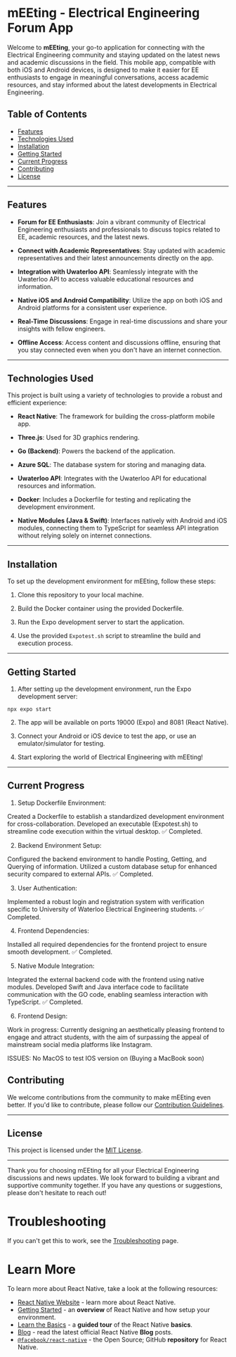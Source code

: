 # mEEting - Electrical Engineering Forum App

Welcome to **mEEting**, your go-to application for connecting with the Electrical Engineering community and staying updated on the latest news and academic discussions in the field. This mobile app, compatible with both iOS and Android devices, is designed to make it easier for EE enthusiasts to engage in meaningful conversations, access academic resources, and stay informed about the latest developments in Electrical Engineering.

## Table of Contents
- [Features](#features)
- [Technologies Used](#technologies-used)
- [Installation](#installation)
- [Getting Started](#getting-started)
- [Current Progress](#current-progress)
- [Contributing](#contributing)
- [License](#license)

---

## Features

- **Forum for EE Enthusiasts**: Join a vibrant community of Electrical Engineering enthusiasts and professionals to discuss topics related to EE, academic resources, and the latest news.

- **Connect with Academic Representatives**: Stay updated with academic representatives and their latest announcements directly on the app.

- **Integration with Uwaterloo API**: Seamlessly integrate with the Uwaterloo API to access valuable educational resources and information.

- **Native iOS and Android Compatibility**: Utilize the app on both iOS and Android platforms for a consistent user experience.

- **Real-Time Discussions**: Engage in real-time discussions and share your insights with fellow engineers.

- **Offline Access**: Access content and discussions offline, ensuring that you stay connected even when you don't have an internet connection.

---

## Technologies Used

This project is built using a variety of technologies to provide a robust and efficient experience:

- **React Native**: The framework for building the cross-platform mobile app.

- **Three.js**: Used for 3D graphics rendering.

- **Go (Backend)**: Powers the backend of the application.

- **Azure SQL**: The database system for storing and managing data.

- **Uwaterloo API**: Integrates with the Uwaterloo API for educational resources and information.

- **Docker**: Includes a Dockerfile for testing and replicating the development environment.

- **Native Modules (Java & Swift)**: Interfaces natively with Android and iOS modules, connecting them to TypeScript for seamless API integration without relying solely on internet connections.

---

## Installation

To set up the development environment for mEEting, follow these steps:

1. Clone this repository to your local machine.

2. Build the Docker container using the provided Dockerfile.

3. Run the Expo development server to start the application.

4. Use the provided `Expotest.sh` script to streamline the build and execution process.

---

## Getting Started

1. After setting up the development environment, run the Expo development server:
```
npx expo start
```

2. The app will be available on ports 19000 (Expo) and 8081 (React Native).

3. Connect your Android or iOS device to test the app, or use an emulator/simulator for testing.

4. Start exploring the world of Electrical Engineering with mEEting!

---

## Current Progress
1. Setup Dockerfile Environment:

Created a Dockerfile to establish a standardized development environment for cross-collaboration.
Developed an executable (Expotest.sh) to streamline code execution within the virtual desktop.
✅ Completed.

2. Backend Environment Setup:

Configured the backend environment to handle Posting, Getting, and Querying of information.
Utilized a custom database setup for enhanced security compared to external APIs.
✅ Completed.

3. User Authentication:

Implemented a robust login and registration system with verification specific to University of Waterloo Electrical Engineering students.
✅ Completed.

4. Frontend Dependencies:

Installed all required dependencies for the frontend project to ensure smooth development.
✅ Completed.

5. Native Module Integration:

Integrated the external backend code with the frontend using native modules.
Developed Swift and Java interface code to facilitate communication with the GO code, enabling seamless interaction with TypeScript.
✅ Completed.

6. Frontend Design:

Work in progress: Currently designing an aesthetically pleasing frontend to engage and attract students, with the aim of surpassing the appeal of mainstream social media platforms like Instagram.

ISSUES: No MacOS to test IOS version on (Buying a MacBook soon)

## Contributing

We welcome contributions from the community to make mEEting even better. If you'd like to contribute, please follow our [Contribution Guidelines](CONTRIBUTING.md).

---

## License

This project is licensed under the [MIT License](LICENSE.md).

---

Thank you for choosing mEEting for all your Electrical Engineering discussions and news updates. We look forward to building a vibrant and supportive community together. If you have any questions or suggestions, please don't hesitate to reach out!


# Troubleshooting

If you can't get this to work, see the [Troubleshooting](https://reactnative.dev/docs/troubleshooting) page.

# Learn More

To learn more about React Native, take a look at the following resources:

- [React Native Website](https://reactnative.dev) - learn more about React Native.
- [Getting Started](https://reactnative.dev/docs/environment-setup) - an **overview** of React Native and how setup your environment.
- [Learn the Basics](https://reactnative.dev/docs/getting-started) - a **guided tour** of the React Native **basics**.
- [Blog](https://reactnative.dev/blog) - read the latest official React Native **Blog** posts.
- [`@facebook/react-native`](https://github.com/facebook/react-native) - the Open Source; GitHub **repository** for React Native.
